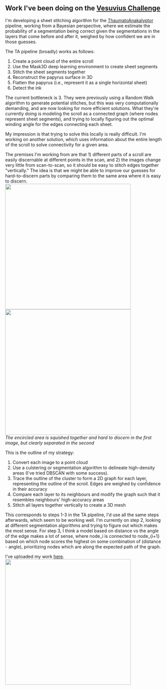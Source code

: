 ## Work I've been doing on the [Vesuvius Challenge](https://scrollprize.org/)

I'm developing a sheet stitching algorithm for the [ThaumatoAnakalyptor](https://github.com/schillij95/ThaumatoAnakalyptor) pipeline, working from a Bayesian perspective, where we estimate the probability of a segmentation being correct given the segmentations in the layers that come before and after it, weighed by how confident we are in those guesses.

The TA pipeline (broadly) works as follows: 
1. Create a point cloud of the entire scroll
2. Use the Mask3D deep learning environment to create sheet segments
3. Stitch the sheet segments together
4. Reconstruct the papyrus surface in 3D
5. Flatten the papyrus (i.e., represent it as a single horizontal sheet)
6. Detect the ink

The current bottleneck is 3. They were previously using a Random Walk algorithm to generate potential stitches, but this was very computationally demanding, and are now looking for more efficient solutions.  What they're currently doing is modeling the scroll as a connected graph (where nodes represent sheet segments), and trying to locally figuring out the optimal winding angle for the edges connecting each sheet.

My impression is that trying to solve this locally is really difficult. I'm working on another solution, which uses information about the entire length of the scroll to solve connectivity for a given area.

The premises I'm working from are that 1) different parts of a scroll are easily discernable at different points in the scan, and 2) the images change very little from scan-to-scan, so it should be easy to stitch edges together "vertically." The idea is that we might be able to improve our guesses for hard-to-discern parts by comparing them to the same area where it is easy to discern. \
<img src="https://etiennedyer.github.io/assets/vesuvius/comparison1.png" width=400 height=400>
<img src="https://etiennedyer.github.io/assets/vesuvius/comparison2.png" width=400 height=400> \
*The encircled area is squished together and hard to discern in the first image, but clearly separated in the second*

This is the outline of my strategy:
1. Convert each image to a point cloud
2. Use a culstering or segmentation algorithm to delineate high-density areas (I've tried DBSCAN with some success).
3. Trace the outline of the cluster to form a 2D graph for each layer, representing the outline of the scroll. Edges are weighed by confidence in their accuracy
4. Compare each layer to its neighbours and modify the graph such that it resembles neighbours' high-accuracy areas
5. Stitch all layers together vertically to create a 3D mesh

This corresponds to steps 1-3 in the TA pipeline, I'd use all the same steps afterwards, which seem to be working well.
I'm currently on step 2, looking at different segmentation algorithms and trying to figure out which makes the most sense.
For step 3, I think a model based on distance vs the angle of the edge makes a lot of sense, where node_i is connected to node_{i+1} based on which node scores the highest on some combination of (distance - angle), prioritizing nodes which are along the expected path of the graph.

I've uploaded my work [here](segment.md). \
<img src="https://etiennedyer.github.io/assets/vesuvius/dbscan.png" width=400 height=400>
